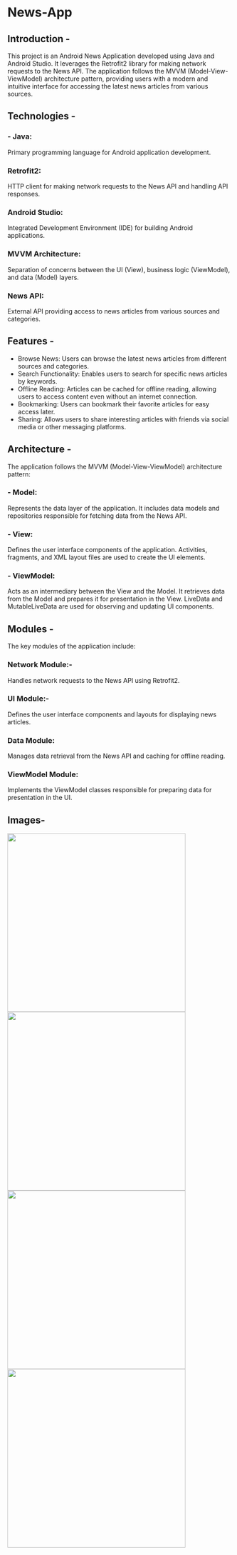 # News-App
## Introduction -
This project is an Android News Application developed using Java and Android Studio. It leverages the Retrofit2 library for making network requests to the News API. The application follows the MVVM (Model-View-ViewModel) architecture pattern, providing users with a modern and intuitive interface for accessing the latest news articles from various sources.

## Technologies -
### - Java:
Primary programming language for Android application development.
### Retrofit2:
HTTP client for making network requests to the News API and handling API responses.
### Android Studio:
Integrated Development Environment (IDE) for building Android applications.
### MVVM Architecture:
Separation of concerns between the UI (View), business logic (ViewModel), and data (Model) layers.
### News API:
External API providing access to news articles from various sources and categories.

## Features -
- Browse News: Users can browse the latest news articles from different sources and categories.
- Search Functionality: Enables users to search for specific news articles by keywords.
- Offline Reading: Articles can be cached for offline reading, allowing users to access content even without an internet connection.
- Bookmarking: Users can bookmark their favorite articles for easy access later.
- Sharing: Allows users to share interesting articles with friends via social media or other messaging platforms.

## Architecture -
The application follows the MVVM (Model-View-ViewModel) architecture pattern:

### - Model:
Represents the data layer of the application. It includes data models and repositories responsible for fetching data from the News API.
### - View:
Defines the user interface components of the application. Activities, fragments, and XML layout files are used to create the UI elements.
### - ViewModel:
Acts as an intermediary between the View and the Model. It retrieves data from the Model and prepares it for presentation in the View. LiveData and MutableLiveData are used for observing and updating UI 
components.

## Modules -
The key modules of the application include:

### Network Module:- 
Handles network requests to the News API using Retrofit2.
### UI Module:-
Defines the user interface components and layouts for displaying news articles.
### Data Module:
Manages data retrieval from the News API and caching for offline reading.
### ViewModel Module:
Implements the ViewModel classes responsible for preparing data for presentation in the UI.

## Images-
<img src="https://github.com/sandesh300/News-App/assets/92014891/ef6f866c-7926-4598-9150-05b07f2c75c7" width="400">
<img src="https://github.com/sandesh300/News-App/assets/92014891/549af918-7781-4aee-975b-6b8d56b04347" width="400">
<img src="https://github.com/sandesh300/News-App/assets/92014891/8e2f0e69-2a3f-4d2a-a260-788a035712d9" width="400">
<img src="https://github.com/sandesh300/News-App/assets/92014891/a38494be-5728-466c-b566-74a359ddfbf3" width="400">

